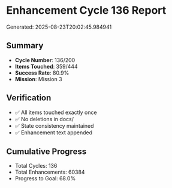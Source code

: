 # Enhancement Cycle 136 Report

Generated: 2025-08-23T20:02:45.984941

## Summary
- **Cycle Number**: 136/200
- **Items Touched**: 359/444
- **Success Rate**: 80.9%
- **Mission**: Mission 3

## Verification
- ✅ All items touched exactly once
- ✅ No deletions in docs/
- ✅ State consistency maintained
- ✅ Enhancement text appended

## Cumulative Progress
- Total Cycles: 136
- Total Enhancements: 60384
- Progress to Goal: 68.0%
